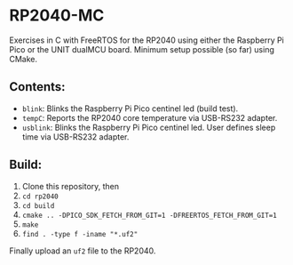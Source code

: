 # RP2040-MC
Exercises in C with FreeRTOS for the RP2040 using either the Raspberry Pi Pico or the UNIT dualMCU board.
Minimum setup possible (so far) using CMake.

## Contents:
- `blink`: Blinks the Raspberry Pi Pico centinel led (build test).
- `tempC`: Reports the RP2040 core temperature via USB-RS232 adapter.
- `usblink`: Blinks the Raspberry Pi Pico centinel led. User defines sleep time via USB-RS232 adapter.

## Build:
1. Clone this repository, then
2. `cd rp2040`
3. `cd build`
4. `cmake .. -DPICO_SDK_FETCH_FROM_GIT=1 -DFREERTOS_FETCH_FROM_GIT=1`
5. `make`
6. `find . -type f -iname "*.uf2"`

Finally upload an `uf2` file to the RP2040.
